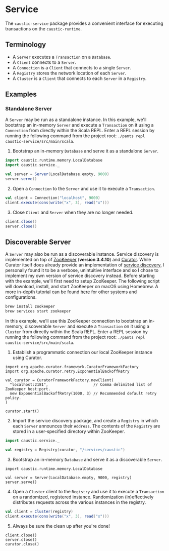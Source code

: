 # Service
The ```caustic-service``` package provides a convenient interface for executing transactions on the ```caustic-runtime```.

## Terminology
- A ```Server``` executes a ```Transaction``` on a ```Database```.
- A ```Client``` connects to a ```Server```.
- A ```Connection``` is a ```Client``` that connects to a single ```Server```.
- A ```Registry``` stores the network location of each ```Server```.
- A ```Cluster``` is a ```Client``` that connects to each ```Server``` in a ```Registry```.

## Examples
### Standalone Server
A ```Server``` may be run as a standalone instance. In this example, we'll bootstrap an 
in-memory ```Server``` and execute a ```Transaction``` on it using a ```Connection``` from
directly within the Scala REPL. Enter a REPL session by running the following command from the
project root: ```./pants repl caustic-service/src/main/scala```.

1. Bootstrap an in-memory ```Database``` and serve it as a standalone ```Server```.

```scala
import caustic.runtime.memory.LocalDatabase
import caustic.service._

val server = Server(LocalDatabase.empty, 9000)
server.serve()
```

2. Open a ```Connection``` to the ```Server``` and use it to execute a ```Transaction```.

```scala
val client = Connection("localhost", 9000)
client.execute(cons(write("x", 3), read("x")))
```

3. Close ```Client``` and ```Server``` when they are no longer needed.

```scala
client.close()
server.close()
```

## Discoverable Server
A ```Server``` may also be run as a discoverable instance. Service discovery is implemented on top 
of [ZooKeeper][1] (__version 3.4.10__) and [Curator][3]. While Curator itself does already provide 
an implementation of [service discovery][4], I personally found it to be a verbose, unintuitive 
interface and so I chose to implement my own version of service discovery instead. Before starting 
with the example, we'll first need to setup ZooKeeper. The following script will download, install, 
and start ZooKeeper on macOS using Homebrew. A more in-depth tutorial can be found [here][2] for 
other systems and configurations.

```sh
brew install zookeeper
brew services start zookeeper
```

In this example, we'll use this ZooKeeper connection to bootstrap an in-memory, discoverable 
```Server``` and execute a ```Transaction``` on it using a ```Cluster``` from directly within the 
Scala REPL. Enter a REPL session by running the following command from the project root: 
```./pants repl caustic-service/src/main/scala```.

1. Establish a programmatic connection our local ZooKeeper instance using Curator.

```
import org.apache.curator.framework.CuratorFrameworkFactory
import org.apache.curator.retry.ExponentialBackoffRetry

val curator = CuratorFrameworkFactory.newClient(
  "localhost:2181",                    // Comma delimited list of ZooKeeper host:port.
  new ExponentialBackoffRetry(1000, 3) // Recommended default retry policy.
)

curator.start()
```

2. Import the service discovery package, and create a ```Registry``` in which each ```Server```
   announces their ```Address```. The contents of the ```Registry``` are stored in a user-specified
   directory within ZooKeeper.

```scala
import caustic.service._

val registry = Registry(curator, "/services/caustic")
```

3. Bootstrap an in-memory ```Database``` and serve it as a discoverable ```Server```.

```
import caustic.runtime.memory.LocalDatabase

val server = Server(LocalDatabase.empty, 9000, registry)
server.serve()
```

4. Open a ```Cluster``` client to the ```Registry``` and use it to execute a ```Transaction``` on a
   randomized, registered instance. Randomization (in)effectively distributes requests across the
   various instances in the registry.
   
```scala
val client = Cluster(registry)
client.execute(cons(write("x", 3), read("x")))
```

5. Always be sure the clean up after you're done!

```
client.close()
server.close()
curator.close()
```

[1]: https://zookeeper.apache.org/
[2]: https://blog.kompany.org/2013/02/23/setting-up-apache-zookeeper-on-os-x-in-five-minutes-or-less/
[3]: http://curator.apache.org/curator-framework/
[4]: https://github.com/Netflix/curator/wiki/Service-Discovery
